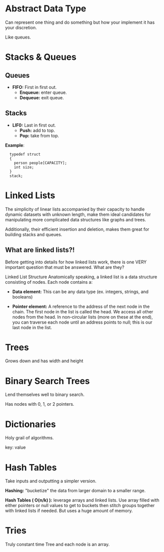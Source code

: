 # Abstract Data Type
Can represent one thing and do something but how your implement it has your discretion.

Like queues.

# Stacks & Queues
## Queues
* **FIFO:** First in first out.
  * **Enqueue:** enter queue.
  * **Dequeue:** exit queue.

## Stacks
* **LIF0:** Last in first out.
  * **Push:** add to top.
  * **Pop:** take from top.


**Example**:
```
  typedef struct
  {
    person people[CAPACITY];
    int size;
  }
  stack;
  ```

# Linked Lists


The simplicity of linear lists accompanied by their capacity to handle dynamic datasets with unknown length, make them ideal candidates for manipulating more complicated data structures like graphs and trees. 

Additionally, their efficient insertion and deletion, makes them great for building stacks and queues. 


## What are linked lists?! 
Before getting into details for how linked lists work, there is one VERY important question that must be answered. What are they?

Linked List Structure
Anatomically speaking, a linked list is a data structure consisting of nodes. Each node contains a:

* **Data element:** This can be any data type (ex. integers, strings, and booleans) 

* **Pointer element:** A reference to the address of the next node in the chain. 
The first node in the list is called the head. We access all other nodes from the head. In non-circular lists (more on these at the end), you can traverse each node until an address points to null; this is our last node in the list.



# Trees
Grows down and has width and height
# Binary Search Trees
Lend themselves well to binary search.

Has nodes with 0, 1, or 2 pointers.

# Dictionaries
Holy grail of algorithms. 

key: value

# Hash Tables
Take inputs and outputting a simpler version.

**Hashing:** "bucketize" the data from larger domain to a smaller range.

**Hash Tables ( O(n/k) ):** leverage arrays and linked lists. Use array filled with either pointers or null values to get to buckets then stitch groups together with linked lists if needed. But uses a huge amount of memory.

# Tries
Truly constant time
Tree and each node is an array.